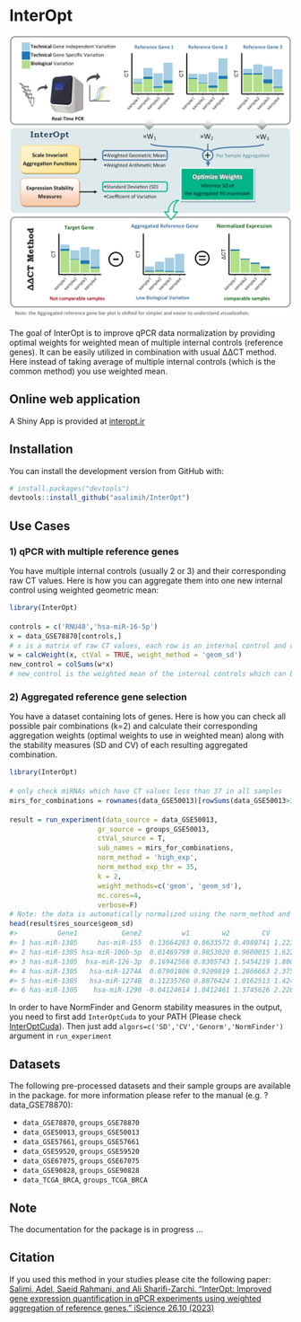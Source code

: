 
<!-- README.md is generated from README.Rmd. Please edit that file -->

# InterOpt

<!-- badges: start -->
<!-- badges: end -->

![InterOpt](https://raw.githubusercontent.com/asalimih/InterOpt/master/man/figures/TheGraphics_v2.tif)

The goal of InterOpt is to improve qPCR data normalization by providing
optimal weights for weighted mean of multiple internal controls
(reference genes). It can be easily utilized in combination with usual
ΔΔCT method. Here instead of taking average of multiple internal
controls (which is the common method) you use weighted mean.

## Online web application

A Shiny App is provided at [interopt.ir](https://interopt.ir/)

## Installation

You can install the development version from GitHub with:

``` r
# install.packages("devtools")
devtools::install_github("asalimih/InterOpt")
```

## Use Cases

### 1) qPCR with multiple reference genes

You have multiple internal controls (usually 2 or 3) and their
corresponding raw CT values. Here is how you can aggregate them into one
new internal control using weighted geometric mean:

``` r
library(InterOpt)

controls = c('RNU48','hsa-miR-16-5p')
x = data_GSE78870[controls,]
# x is a matrix of raw CT values, each row is an internal control and columns are samples
w = calcWeight(x, ctVal = TRUE, weight_method = 'geom_sd')
new_control = colSums(w*x)
# new_control is the weighted mean of the internal controls which can be used like a new internal control
```

### 2) Aggregated reference gene selection

You have a dataset containing lots of genes. Here is how you can check
all possible pair combinations (k=2) and calculate their corresponding
aggregation weights (optimal weights to use in weighted mean) along with
the stability measures (SD and CV) of each resulting aggregated
combination.

``` r
library(InterOpt)

# only check miRNAs which have CT values less than 37 in all samples
mirs_for_combinations = rownames(data_GSE50013)[rowSums(data_GSE50013>37)==0]

result = run_experiment(data_source = data_GSE50013,
                      gr_source = groups_GSE50013,
                      ctVal_source = T,
                      sub_names = mirs_for_combinations,
                      norm_method = 'high_exp',
                      norm_method_exp_thr = 35,
                      k = 2,
                      weight_methods=c('geom', 'geom_sd'),
                      mc.cores=4,
                      verbose=F)
# Note: the data is automatically normalized using the norm_method and the aggregation weights are calculated based on the normalized data by default. moreover the stability measures are also calculated based on the normalized data.
head(result$res_source$geom_sd)
#>          Gene1           Gene2          w1        w2        CV       SD
#> 1 has-miR-1305     has-miR-155  0.13664283 0.8633572 0.4980741 1.223680
#> 2 has-miR-1305 hsa-miR-106b-5p  0.01469799 0.9853020 0.9600015 1.622915
#> 3 has-miR-1305  hsa-miR-126-3p  0.16942566 0.8305743 1.5454219 1.800675
#> 4 has-miR-1305   hsa-miR-1274A  0.07901806 0.9209819 1.2866663 2.375019
#> 5 has-miR-1305   hsa-miR-1274B  0.11235760 0.8876424 1.0162513 1.424279
#> 6 has-miR-1305    hsa-miR-1290 -0.04124614 1.0412461 1.3745626 2.228133
```

In order to have NormFinder and Genorm stability measures in the output,
you need to first add `InterOptCuda` to your PATH (Please check
[InterOptCuda](https://github.com/asalimih/InterOptCuda)). Then just add
`algors=c('SD','CV','Genorm','NormFinder')` argument in `run_experiment`

## Datasets

The following pre-processed datasets and their sample groups are
available in the package. for more information please refer to the
manual (e.g. ?data_GSE78870):  
- `data_GSE78870`, `groups_GSE78870`  
- `data_GSE50013`, `groups_GSE50013`  
- `data_GSE57661`, `groups_GSE57661`  
- `data_GSE59520`, `groups_GSE59520`  
- `data_GSE67075`, `groups_GSE67075`  
- `data_GSE90828`, `groups_GSE90828`  
- `data_TCGA_BRCA`, `groups_TCGA_BRCA`

## Note

The documentation for the package is in progress …

## Citation

If you used this method in your studies please cite the following
paper:  
[Salimi, Adel, Saeid Rahmani, and Ali Sharifi-Zarchi. “InterOpt:
Improved gene expression quantification in qPCR experiments using
weighted aggregation of reference genes.” iScience 26.10
(2023)](https://doi.org/10.1016/j.isci.2023.107945)
